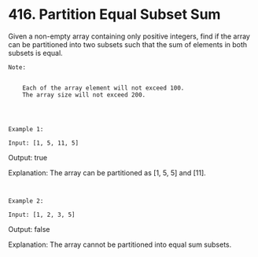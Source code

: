 # 416. Partition Equal Subset Sum

Given a non-empty array containing only positive integers, find if the array
        can be partitioned into two subsets such that the sum of elements in both subsets is equal.
    

    Note:

    
        Each of the array element will not exceed 100.
        The array size will not exceed 200.
    

     

    Example 1:

    Input: [1, 5, 11, 5]

Output: true

Explanation: The array can be partitioned as [1, 5, 5] and [11].

     

    Example 2:

    Input: [1, 2, 3, 5]

Output: false

Explanation: The array cannot be partitioned into equal sum subsets.